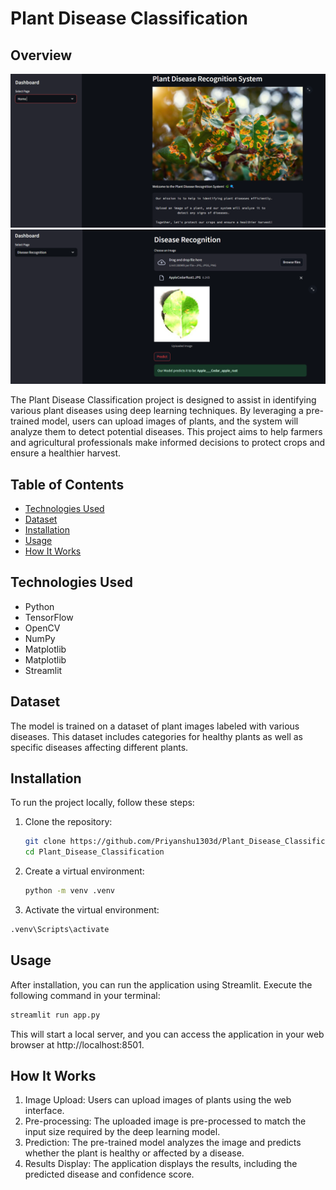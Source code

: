 # Plant Disease Classification

## Overview
![Website Screenshot 1](https://raw.githubusercontent.com/Priyanshu1303d/Plant_Disease_Classification/refs/heads/main/website_1.png?token=GHSAT0AAAAAACWWQUDKVWLSYKTXKSBU2QBYZZEK5PA)
![Website Screenshot 2](https://raw.githubusercontent.com/Priyanshu1303d/Plant_Disease_Classification/refs/heads/main/website_2.png?token=GHSAT0AAAAAACWWQUDLM6MSJ34AX7564K4EZZEK6GQ)

The Plant Disease Classification project is designed to assist in identifying various plant diseases using deep learning techniques. By leveraging a pre-trained model, users can upload images of plants, and the system will analyze them to detect potential diseases. This project aims to help farmers and agricultural professionals make informed decisions to protect crops and ensure a healthier harvest.

## Table of Contents
- [Technologies Used](#technologies-used)
- [Dataset](#dataset)
- [Installation](#installation)
- [Usage](#usage)
- [How It Works](#how-it-works)

## Technologies Used
- Python
- TensorFlow
- OpenCV
- NumPy
- Matplotlib
- Matplotlib
- Streamlit

## Dataset
The model is trained on a dataset of plant images labeled with various diseases. This dataset includes categories for healthy plants as well as specific diseases affecting different plants.

## Installation
To run the project locally, follow these steps:

1. Clone the repository:
   ```bash
   git clone https://github.com/Priyanshu1303d/Plant_Disease_Classification.git
   cd Plant_Disease_Classification
2. Create a virtual environment:
   ```bash
   python -m venv .venv
3. Activate the virtual environment:
  ```bash
.venv\Scripts\activate
```
## Usage
After installation, you can run the application using Streamlit. Execute the following command in your terminal:
```bash
streamlit run app.py
```
This will start a local server, and you can access the application in your web browser at http://localhost:8501.

## How It Works
1. Image Upload: Users can upload images of plants using the web interface.
2. Pre-processing: The uploaded image is pre-processed to match the input size required by the deep learning model.
3. Prediction: The pre-trained model analyzes the image and predicts whether the plant is healthy or affected by a disease.
4. Results Display: The application displays the results, including the predicted disease and confidence score.

